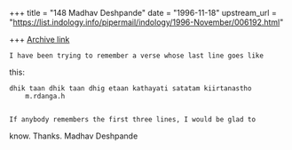 +++
title = "148 Madhav Deshpande"
date = "1996-11-18"
upstream_url = "https://list.indology.info/pipermail/indology/1996-November/006192.html"

+++
[Archive link](https://list.indology.info/pipermail/indology/1996-November/006192.html)

	I have been trying to remember a verse whose last line goes like
this:

	dhik taan dhik taan dhig etaan kathayati satatam kiirtanastho
	    m.rdanga.h


	If anybody remembers the first three lines, I would be glad to
know.  Thanks.
		Madhav Deshpande





